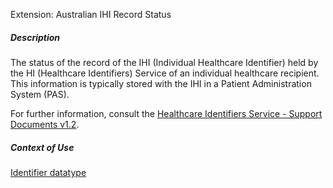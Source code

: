 Extension: Australian IHI Record Status


##### **Description**
The status of the record of the IHI (Individual Healthcare Identifier) held by the HI (Healthcare Identifiers) Service of an individual healthcare recipient. This information is typically stored with the IHI in a Patient Administration System (PAS).

For further information, consult the [Healthcare Identifiers Service - Support Documents v1.2](https://developer.digitalhealth.gov.au/resources-and-documentation/national-infrastructure/ep-1826-2014).

##### **Context of Use**
[Identifier datatype](http://hl7.org/fhir/datatypes.html#identifier)

